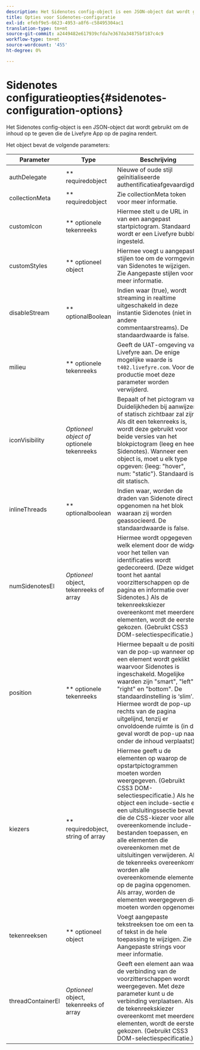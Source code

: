 ```yaml
---
description: Het Sidenotes config-object is een JSON-object dat wordt gebruikt om de inhoud op te geven die de Livefyre App op de pagina rendert.
title: Opties voor Sidenotes-configuratie
exl-id: efebf9e5-6623-4953-a8f6-c58495304ac1
translation-type: tm+mt
source-git-commit: a2449482e617939cfda7e367da34875bf187c4c9
workflow-type: tm+mt
source-wordcount: '455'
ht-degree: 0%

---
```


# Sidenotes configuratieopties{#sidenotes-configuration-options}

Het Sidenotes config-object is een JSON-object dat wordt gebruikt om de inhoud op te geven die de Livefyre App op de pagina rendert.

Het object bevat de volgende parameters:

| Parameter | Type | Beschrijving |
|--- |--- |--- |
| authDelegate | ** requiredobject | Nieuwe of oude stijl geïnitialiseerde authentificatieafgevaardigde. |
| collectionMeta | ** requiredobject | Zie collectionMeta token voor meer informatie. |
| customIcon | ** optionele tekenreeks | Hiermee stelt u de URL in van een aangepast startpictogram. Standaard wordt er een Livefyre bubble ingesteld. |
| customStyles | ** optioneel object | Hiermee voegt u aangepaste stijlen toe om de vormgeving van Sidenotes te wijzigen. Zie Aangepaste stijlen voor meer informatie. |
| disableStream | ** optionalBoolean | Indien waar (true), wordt streaming in realtime uitgeschakeld in deze instantie Sidenotes (niet in andere commentaarstreams). De standaardwaarde is false. |
| milieu | ** optionele tekenreeks | Geeft de UAT-omgeving van Livefyre aan. De enige mogelijke waarde is `t402.livefyre.com`. Voor de productie moet deze parameter worden verwijderd. |
| iconVisibility | *Optioneel object of* optionele tekenreeks | Bepaalt of het pictogram van Duidelijkheden bij aanwijzen of statisch zichtbaar zal zijn. Als dit een tekenreeks is, wordt deze gebruikt voor beide versies van het blokpictogram (leeg en heeft Sidenotes). Wanneer een object is, moet u elk type opgeven: {leeg: &quot;hover&quot;, num: &quot;static&quot;}. Standaard is dit statisch. |
| inlineThreads | ** optionalboolean | Indien waar, worden de draden van Sidenote direct opgenomen na het blok waaraan zij worden geassocieerd. De standaardwaarde is false. |
| numSidenotesEl | *Optioneel* object, tekenreeks of array | Hiermee wordt opgegeven welk element door de widget voor het tellen van identificaties wordt gedecoreerd. (Deze widget toont het aantal voorzitterschappen op de pagina en informatie over Sidenotes.) Als de tekenreekskiezer overeenkomt met meerdere elementen, wordt de eerste gekozen. (Gebruikt CSS3 DOM-selectiespecificatie.) |
| position | ** optionele tekenreeks | Hiermee bepaalt u de positie van de pop-up wanneer op een element wordt geklikt waarvoor Sidenotes is ingeschakeld. Mogelijke waarden zijn &quot;smart&quot;, &quot;left&quot;, &quot;right&quot; en &quot;bottom&quot;. De standaardinstelling is ‘slim’. Hiermee wordt de pop-up rechts van de pagina uitgelijnd, tenzij er onvoldoende ruimte is (in dat geval wordt de pop-up naar onder de inhoud verplaatst). |
| kiezers | ** requiredobject, string of array | Hiermee geeft u de elementen op waarop de opstartpictogrammen moeten worden weergegeven. (Gebruikt CSS3 DOM-selectiespecificatie.) Als het object een include-sectie en een uitsluitingssectie bevat die de CSS-kiezer voor alle overeenkomende include-bestanden toepassen, en alle elementen die overeenkomen met de uitsluitingen verwijderen. Als de tekenreeks overeenkomt, worden alle overeenkomende elementen op de pagina opgenomen. Als array, worden de elementen weergegeven die moeten worden opgenomen. |
| tekenreeksen | ** optioneel object | Voegt aangepaste tekstreeksen toe om een taal of tekst in de hele toepassing te wijzigen. Zie Aangepaste strings voor meer informatie. |
| threadContainerEl | *Optioneel* object, tekenreeks of array | Geeft een element aan waar de verbinding van de voorzitterschappen wordt weergegeven. Met deze parameter kunt u de verbinding verplaatsen. Als de tekenreekskiezer overeenkomt met meerdere elementen, wordt de eerste gekozen. (Gebruikt CSS3 DOM-selectiespecificatie.) |
